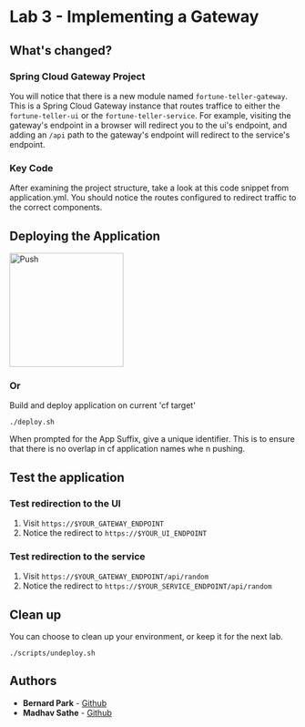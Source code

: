 # Lab 3 - Implementing a Gateway

## What's changed?

### Spring Cloud Gateway Project
You will notice that there is a new module named `fortune-teller-gateway`. This is a Spring Cloud Gateway instance that routes traffice to either the `fortune-teller-ui` or the `fortune-teller-service`. For example, visiting the gateway's endpoint in a browser will redirect you to the ui's endpoint, and adding an `/api` path to the gateway's endpoint will redirect to the service's endpoint.

### Key Code
After examining the project structure, take a look at this code snippet from application.yml. You should notice the routes configured to redirect traffic to the correct components.

## Deploying the Application
<a href="https://push-to.cfapps.io?repo=https%3A%2F%2Fgithub.com%2Fmsathe-tech%2Ffortune-teller.git">
        <img src="https://push-to.cfapps.io/ui/assets/images/Push-to-Pivotal-Light.svg" width="200" alt="Push">
</a>

### Or

Build and deploy application on current 'cf target'

```
./deploy.sh
```
When prompted for the App Suffix, give a unique identifier. This is to ensure that there is no overlap in cf application names whe
n pushing.

## Test the application

### Test redirection to the UI
1. Visit `https://$YOUR_GATEWAY_ENDPOINT`
1. Notice the redirect to `https://$YOUR_UI_ENDPOINT`

### Test redirection to the service
1. Visit `https://$YOUR_GATEWAY_ENDPOINT/api/random`
1. Notice the redirect to `https://$YOUR_SERVICE_ENDPOINT/api/random`

## Clean up

You can choose to clean up your environment, or keep it for the next lab.

```
./scripts/undeploy.sh
```

## Authors
* **Bernard Park** - [Github](https://github.com/bernardpark)
* **Madhav Sathe** - [Github](https://github.com/msathe-tech)
